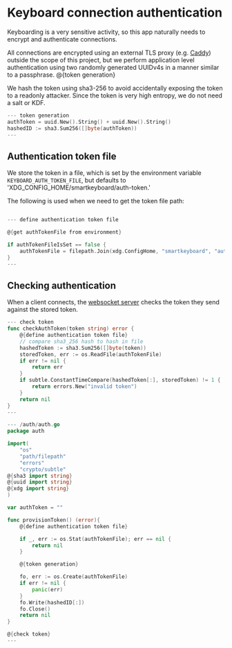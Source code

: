 # Keyboard connection authentication

Keyboarding is a very sensitive activity, so this app naturally needs to encrypt and authenticate connections.

All connections are encrypted using an external TLS proxy (e.g. [Caddy](https://caddyserver.com)) outside the
scope of this project, but we perform application level authentication using two
randomly generated UUIDv4s in a manner similar to a passphrase. @{token generation}

We hash the token using sha3-256 to avoid accidentally exposing the token to a
readonly attacker. Since the token is very high entropy, we do not need a salt or
KDF.

``` go
--- token generation
authToken = uuid.New().String() + uuid.New().String()
hashedID := sha3.Sum256([]byte(authToken))
---
```


## Authentication token file

We store the token in a file, which is set
by the environment variable `KEYBOARD_AUTH_TOKEN_FILE`, but defaults to
'XDG_CONFIG_HOME/smartkeyboard/auth-token.'

The following is used when we need to get the token file path:

``` go

--- define authentication token file

@{get authTokenFile from environment}

if authTokenFileIsSet == false {
    authTokenFile = filepath.Join(xdg.ConfigHome, "smartkeyboard", "auth-token")
}
---
```


## Checking authentication

When a client connects, the [websocket server](Server.md) checks the token they send against the stored token.

``` go
--- check token
func checkAuthToken(token string) error {
    @{define authentication token file}
    // compare sha3_256 hash to hash in file
    hashedToken := sha3.Sum256([]byte(token))
    storedToken, err := os.ReadFile(authTokenFile)
    if err != nil {
        return err
    }
    if subtle.ConstantTimeCompare(hashedToken[:], storedToken) != 1 {
        return errors.New("invalid token")
    }
    return nil
}
---

--- /auth/auth.go
package auth

import(
    "os"
    "path/filepath"
    "errors"
    "crypto/subtle"
@{sha3 import string}
@{uuid import string}
@{xdg import string}
)

var authToken = ""

func provisionToken() (error){
    @{define authentication token file}

    if _, err := os.Stat(authTokenFile); err == nil {
        return nil
    }

    @{token generation}

    fo, err := os.Create(authTokenFile)
    if err != nil {
        panic(err)
    }
    fo.Write(hashedID[:])
    fo.Close()
    return nil
}

@{check token}
---


```